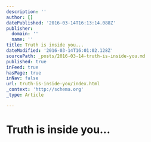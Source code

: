```yaml
---
description: ''
author: []
datePublished: '2016-03-14T16:13:14.088Z'
publisher:
  domain: ''
  name: ''
title: Truth is inside you...
dateModified: '2016-03-14T16:01:02.128Z'
sourcePath: _posts/2016-03-14-truth-is-inside-you.md
published: true
inFeed: true
hasPage: true
inNav: false
url: truth-is-inside-you/index.html
_context: 'http://schema.org'
_type: Article

---
```

# Truth is inside you...